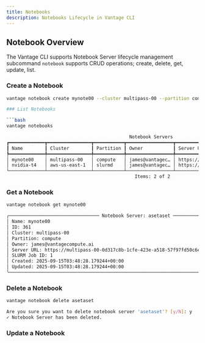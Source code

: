 ```yaml
---
title: Notebooks
description: Notebooks Lifecycle in Vantage CLI
---
```


## Notebook Overview

The Vantage CLI supports Notebook Server lifecycle management subcommand `notebook` supports CRUD operations; create, delete, get, update, list.

### Create a Notebook

```bash
vantage notebook create mynote00 --cluster multipass-00 --partition compute

### List Notebooks

```bash
vantage notebooks

                                             Notebook Servers                                              
┏━━━━━━━━━━━━━┳━━━━━━━━━━━━━━━━┳━━━━━━━━━━━┳━━━━━━━━━━━━━━━━━┳━━━━━━━━━━━━━━━━┳━━━━━━━━━━━━━━┳━━━━━━━━━━━━┓
┃ Name        ┃ Cluster        ┃ Partition ┃ Owner           ┃ Server URL     ┃ SLURM Job ID ┃ Created    ┃
┡━━━━━━━━━━━━━╇━━━━━━━━━━━━━━━━╇━━━━━━━━━━━╇━━━━━━━━━━━━━━━━━╇━━━━━━━━━━━━━━━━╇━━━━━━━━━━━━━━╇━━━━━━━━━━━━┩
│ mynote00    │ multipass-00   │ compute   │ james@vantagec… │ https://multi..│ 1            │ 2025-09-15 │
│ nvidia-t4   │ aws-us-east-1  │ slurmd    │ james@vantagec… │ https://aws-u..│ 1            │ 2025-09-15 │
└─────────────┴────────────────┴───────────┴─────────────────┴────────────────┴──────────────┴────────────┘
                                               Items: 2 of 2                                               
```

### Get a Notebook

```bash
vantage notebook get mynote00

╭───────────────────────────────── Notebook Server: asetaset ──────────────────────────────────╮
│ Name: mynote00                                                                               │
│ ID: 361                                                                                      │
│ Cluster: multipass-00                                                                        │
│ Partition: compute                                                                           │
│ Owner: james@vantagecompute.ai                                                               │
│ Server URL: https://multipass-00-0d317c8b-1cfe-423e-a518-57f97fd50c6e.vantagecompute.ai      │
│ SLURM Job ID: 1                                                                              │
│ Created: 2025-09-15T03:48:28.179244+00:00                                                    │
│ Updated: 2025-09-15T03:48:28.179244+00:00                                                    │
╰──────────────────────────────────────────────────────────────────────────────────────────────╯
```

### Delete a Notebook

```bash
vantage notebook delete asetaset

Are you sure you want to delete notebook server 'asetaset'? [y/N]: y
✓ Notebook Server has been deleted.
```

### Update a Notebook